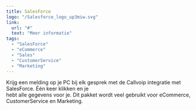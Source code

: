 ```yaml
---
title: SalesForce
logo: "/Salesforce_logo_up3miw.svg"
link:
  url: "#"
  text: "Meer informatie"
tags:
  - "SalesForce"
  - "eCommerce"
  - "Sales"
  - "CustomerService"
  - "Marketing"
---
```

Krijg een melding op je PC bij elk gesprek met de Callvoip integratie met SalesForce. Één keer klikken en je<br>
hebt alle gegevens voor je. Dit pakket wordt veel gebruikt voor eCommerce, CustomerService en Marketing.
